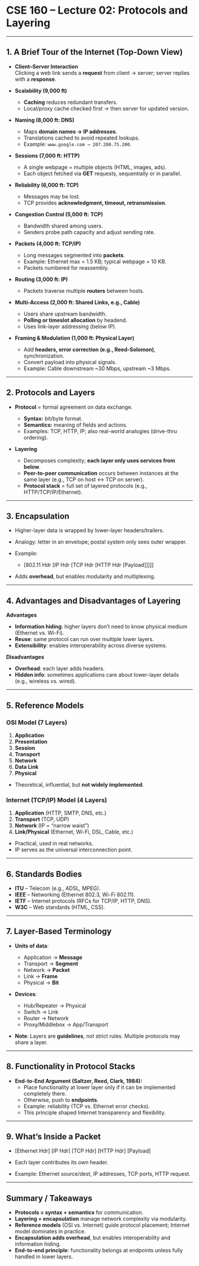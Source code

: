 # CSE 160 – Lecture 02: Protocols and Layering

---

## 1. A Brief Tour of the Internet (Top-Down View)

- **Client–Server Interaction**  
  Clicking a web link sends a **request** from client → server; server replies with a **response**.

- **Scalability (9,000 ft)**  
  - **Caching** reduces redundant transfers.  
  - Local/proxy cache checked first → then server for updated version.

- **Naming (8,000 ft: DNS)**  
  - Maps **domain names → IP addresses**.  
  - Translations cached to avoid repeated lookups.  
  - Example: `www.google.com → 207.200.75.200`.

- **Sessions (7,000 ft: HTTP)**  
  - A single webpage = multiple objects (HTML, images, ads).  
  - Each object fetched via **GET** requests, sequentially or in parallel.  

- **Reliability (6,000 ft: TCP)**  
  - Messages may be lost.  
  - TCP provides **acknowledgment, timeout, retransmission**.

- **Congestion Control (5,000 ft: TCP)**  
  - Bandwidth shared among users.  
  - Senders probe path capacity and adjust sending rate.

- **Packets (4,000 ft: TCP/IP)**  
  - Long messages segmented into **packets**.  
  - Example: Ethernet max = 1.5 KB; typical webpage = 10 KB.  
  - Packets numbered for reassembly.

- **Routing (3,000 ft: IP)**  
  - Packets traverse multiple **routers** between hosts.

- **Multi-Access (2,000 ft: Shared Links, e.g., Cable)**  
  - Users share upstream bandwidth.  
  - **Polling or timeslot allocation** by headend.  
  - Uses link-layer addressing (below IP).

- **Framing & Modulation (1,000 ft: Physical Layer)**  
  - Add **headers, error correction (e.g., Reed-Solomon)**, synchronization.  
  - Convert payload into physical signals.  
  - Example: Cable downstream ~30 Mbps, upstream ~3 Mbps.

---

## 2. Protocols and Layers

- **Protocol** = formal agreement on data exchange.  
  - **Syntax:** bit/byte format.  
  - **Semantics:** meaning of fields and actions.  
  - Examples: TCP, HTTP, IP; also real-world analogies (drive-thru ordering).

- **Layering**  
  - Decomposes complexity; **each layer only uses services from below**.  
  - **Peer-to-peer communication** occurs between instances at the same layer (e.g., TCP on host ↔ TCP on server).  
  - **Protocol stack** = full set of layered protocols (e.g., HTTP/TCP/IP/Ethernet).

---

## 3. Encapsulation

- Higher-layer data is wrapped by lower-layer headers/trailers.  
- Analogy: letter in an envelope; postal system only sees outer wrapper.  
- Example:  
  - [802.11 Hdr [IP Hdr [TCP Hdr [HTTP Hdr [Payload]]]]]


- Adds **overhead**, but enables modularity and multiplexing.

---

## 4. Advantages and Disadvantages of Layering

**Advantages**  
- **Information hiding**: higher layers don’t need to know physical medium (Ethernet vs. Wi-Fi).  
- **Reuse**: same protocol can run over multiple lower layers.  
- **Extensibility**: enables interoperability across diverse systems.

**Disadvantages**  
- **Overhead**: each layer adds headers.  
- **Hidden info**: sometimes applications care about lower-layer details (e.g., wireless vs. wired).

---

## 5. Reference Models

### OSI Model (7 Layers)
1. **Application**  
2. **Presentation**  
3. **Session**  
4. **Transport**  
5. **Network**  
6. **Data Link**  
7. **Physical**

- Theoretical, influential, but **not widely implemented**.

### Internet (TCP/IP) Model (4 Layers)
1. **Application** (HTTP, SMTP, DNS, etc.)  
2. **Transport** (TCP, UDP)  
3. **Network** (IP = “narrow waist”)  
4. **Link/Physical** (Ethernet, Wi-Fi, DSL, Cable, etc.)

- Practical, used in real networks.  
- IP serves as the universal interconnection point.

---

## 6. Standards Bodies

- **ITU** – Telecom (e.g., ADSL, MPEG).  
- **IEEE** – Networking (Ethernet 802.3, Wi-Fi 802.11).  
- **IETF** – Internet protocols (RFCs for TCP/IP, HTTP, DNS).  
- **W3C** – Web standards (HTML, CSS).

---

## 7. Layer-Based Terminology

- **Units of data**:  
  - Application → **Message**  
  - Transport → **Segment**  
  - Network → **Packet**  
  - Link → **Frame**  
  - Physical → **Bit**

- **Devices**:  
  - Hub/Repeater → Physical  
  - Switch → Link  
  - Router → Network  
  - Proxy/Middlebox → App/Transport

- **Note**: Layers are **guidelines**, not strict rules. Multiple protocols may share a layer.

---

## 8. Functionality in Protocol Stacks

- **End-to-End Argument (Saltzer, Reed, Clark, 1984):**  
  - Place functionality at lower layer only if it can be implemented completely there.  
  - Otherwise, push to **endpoints**.  
  - Example: reliability (TCP vs. Ethernet error checks).  
  - This principle shaped Internet transparency and flexibility.

---

## 9. What’s Inside a Packet
- [Ethernet Hdr] [IP Hdr] [TCP Hdr] [HTTP Hdr] [Payload]


- Each layer contributes its own header.  
- Example: Ethernet source/dest, IP addresses, TCP ports, HTTP request.

---

## Summary / Takeaways

- **Protocols = syntax + semantics** for communication.  
- **Layering + encapsulation** manage network complexity via modularity.  
- **Reference models** (OSI vs. Internet) guide protocol placement; Internet model dominates in practice.  
- **Encapsulation adds overhead**, but enables interoperability and information hiding.  
- **End-to-end principle**: functionality belongs at endpoints unless fully handled in lower layers.
